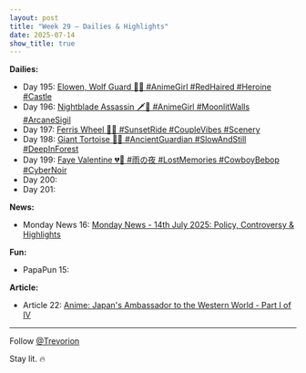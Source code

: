 ```yaml
---
layout: post
title: "Week 29 – Dailies & Highlights"
date: 2025-07-14
show_title: true
---
```


**Dailies:**  
- Day 195: [Elowen, Wolf Guard 🐺✨ #AnimeGirl #RedHaired #Heroine #Castle](https://x.com/Trevorion/status/1944772269957419514)
- Day 196: [Nightblade Assassin 🗡️🌙 #AnimeGirl #MoonlitWalls #ArcaneSigil](https://x.com/Trevorion/status/1945171356644995234)
- Day 197: [Ferris Wheel 🎡💕 #SunsetRide #CoupleVibes #Scenery](https://x.com/Trevorion/status/1945536952352068002)
- Day 198: [Giant Tortoise 🐢🌿 #AncientGuardian #SlowAndStill #DeepInForest](https://x.com/Trevorion/status/1945928175478800747)
- Day 199: [Faye Valentine 💔🔫 #雨の夜 #LostMemories #CowboyBebop #CyberNoir](https://x.com/Trevorion/status/1946257595267784902)
- Day 200: []()
- Day 201: []()
  
**News:**  
- Monday News 16: [Monday News - 14th July 2025: Policy, Controversy & Highlights](https://x.com/Trevorion/status/1944700452601253953)

**Fun:**  
- PapaPun 15: []()

**Article:**  
- Article 22: [Anime: Japan's Ambassador to the Western World - Part I of IV](https://x.com/Trevorion/status/1945475413628592315)

---
Follow [@Trevorion](https://x.com/Trevorion)

Stay lit. 🔥
